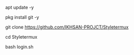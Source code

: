 apt update -y

pkg install git -y

git clone https://github.com/IKHSAN-PROJCT/Styletermux

cd Styletermux

bash login.sh
